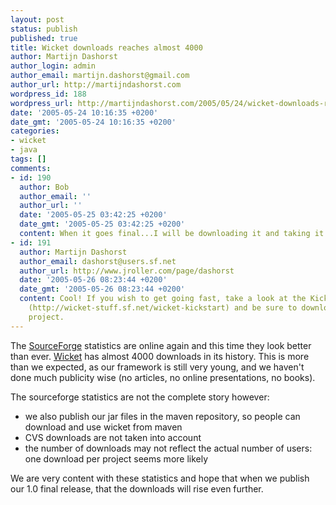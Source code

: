 ```yaml
---
layout: post
status: publish
published: true
title: Wicket downloads reaches almost 4000
author: Martijn Dashorst
author_login: admin
author_email: martijn.dashorst@gmail.com
author_url: http://martijndashorst.com
wordpress_id: 188
wordpress_url: http://martijndashorst.com/2005/05/24/wicket-downloads-reaches-almost-4000/
date: '2005-05-24 10:16:35 +0200'
date_gmt: '2005-05-24 10:16:35 +0200'
categories:
- wicket
- java
tags: []
comments:
- id: 190
  author: Bob
  author_email: ''
  author_url: ''
  date: '2005-05-25 03:42:25 +0200'
  date_gmt: '2005-05-25 03:42:25 +0200'
  content: When it goes final...I will be downloading it and taking it for a spin.
- id: 191
  author: Martijn Dashorst
  author_email: dashorst@users.sf.net
  author_url: http://www.jroller.com/page/dashorst
  date: '2005-05-26 08:23:44 +0200'
  date_gmt: '2005-05-26 08:23:44 +0200'
  content: Cool! If you wish to get going fast, take a look at the KickStart project
    (http://wicket-stuff.sf.net/wicket-kickstart) and be sure to download the examples
    project.
---
```

<p>The <a href="http://www.sf.net" title="Sourceforge">SourceForge</a> statistics are online again and this time they look better than ever. <a href="http://wicket.sf.net" title="Wicket">Wicket</a> has almost 4000 downloads in its history. This is more than we expected, as our framework is still very young, and we haven't done much publicity wise (no articles, no online presentations, no books).</p>
<p>The sourceforge statistics are not the complete story however:</p>
<ul>
<li>we also publish our jar files in the maven repository, so people can download and use wicket from maven</li>
<li>CVS downloads are not taken into account</li>
<li>the number of downloads may not reflect the actual number of users: one download per project seems more likely</li>
</ul>
<p>We are very content with these statistics and hope that when we publish our 1.0 final release, that the downloads will rise even further.</p>
